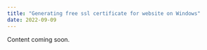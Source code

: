```yaml
---
title: "Generating free ssl certificate for website on Windows"
date: 2022-09-09
---
```


Content coming soon.
